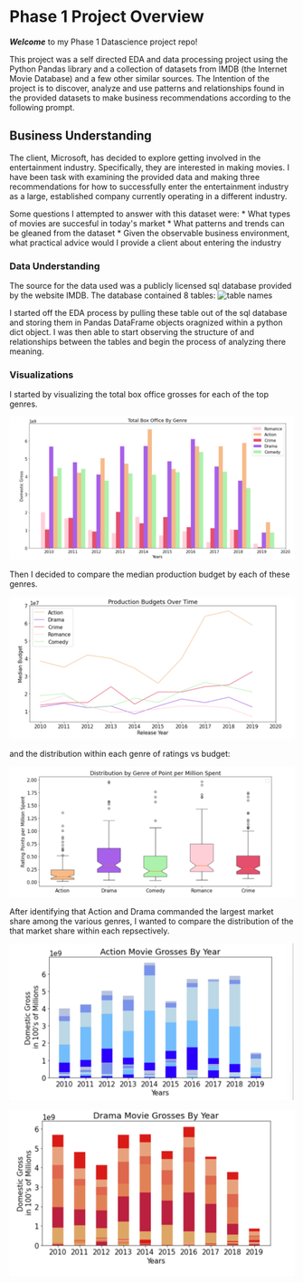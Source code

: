 # Phase 1 Project Overview
***Welcome*** to my Phase 1 Datascience project repo!

This project was a self directed EDA and data processing project using the Python Pandas library and 
a collection of datasets from IMDB (the Internet Movie Database) and a few other similar sources. The
Intention of the project is to discover, analyze and use patterns and relationships found in the provided
datasets to make business recommendations according to the following prompt.

## Business Understanding 

The client, Microsoft, has decided to explore getting involved in the entertainment industry. Specifically,
they are interested in making movies. I have been task with examining the provided data and making three
recommendations for how to successfully enter the entertainment industry as a large, established company
currently operating in a different industry.

Some questions I attempted to answer with this dataset were:
        * What types of movies are succesful in today's market
        * What patterns and trends can be gleaned from the dataset
        * Given the observable business environment, what practical advice would I provide a client about entering the industry

### Data Understanding

The source for the data used was a publicly licensed sql database provided by the website IMDB. The database contained 8 tables:
![table names](/images/tablenames.jpg)

I started off the EDA process by pulling these table out of the sql database and storing them in Pandas DataFrame objects oragnized within a 
python dict object. I was then able to start observing the structure of and relationships between the tables and 
begin the process of analyzing there meaning.

### Visualizations 

I started by visualizing the total box office grosses for each of the top genres.

![Total Box Office by Genre](/images/total_box_office.png)

Then I decided to compare the median production budget by each of these genres.

![Median Production Budgets](/images/production_budget.png)

and the distribution within each genre of ratings vs budget:

![Ratings per Million Spent](/images/boxplots.png)

After identifying that Action and Drama commanded the largest market share among the various genres,
I wanted to compare the distribution of the that market share within each repsectively.

![Action Genre Market Distribution](/images/action_distr.png)

![Drama Genre Market Distribution](/images/drama_distr.png)
